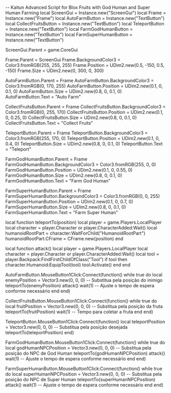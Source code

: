 -- Kaitun Advanced Script for Blox Fruits with God Human and Super Human Farming
local ScreenGui = Instance.new("ScreenGui")
local Frame = Instance.new("Frame")
local AutoFarmButton = Instance.new("TextButton")
local CollectFruitsButton = Instance.new("TextButton")
local TeleportButton = Instance.new("TextButton")
local FarmGodHumanButton = Instance.new("TextButton")
local FarmSuperHumanButton = Instance.new("TextButton")

ScreenGui.Parent = game.CoreGui

Frame.Parent = ScreenGui
Frame.BackgroundColor3 = Color3.fromRGB(255, 255, 255)
Frame.Position = UDim2.new(0.5, -150, 0.5, -150)
Frame.Size = UDim2.new(0, 300, 0, 300)

AutoFarmButton.Parent = Frame
AutoFarmButton.BackgroundColor3 = Color3.fromRGB(0, 170, 255)
AutoFarmButton.Position = UDim2.new(0.1, 0, 0.1, 0)
AutoFarmButton.Size = UDim2.new(0.8, 0, 0.1, 0)
AutoFarmButton.Text = "Auto Farm"

CollectFruitsButton.Parent = Frame
CollectFruitsButton.BackgroundColor3 = Color3.fromRGB(0, 255, 170)
CollectFruitsButton.Position = UDim2.new(0.1, 0, 0.25, 0)
CollectFruitsButton.Size = UDim2.new(0.8, 0, 0.1, 0)
CollectFruitsButton.Text = "Collect Fruits"

TeleportButton.Parent = Frame
TeleportButton.BackgroundColor3 = Color3.fromRGB(255, 170, 0)
TeleportButton.Position = UDim2.new(0.1, 0, 0.4, 0)
TeleportButton.Size = UDim2.new(0.8, 0, 0.1, 0)
TeleportButton.Text = "Teleport"

FarmGodHumanButton.Parent = Frame
FarmGodHumanButton.BackgroundColor3 = Color3.fromRGB(255, 0, 0)
FarmGodHumanButton.Position = UDim2.new(0.1, 0, 0.55, 0)
FarmGodHumanButton.Size = UDim2.new(0.8, 0, 0.1, 0)
FarmGodHumanButton.Text = "Farm God Human"

FarmSuperHumanButton.Parent = Frame
FarmSuperHumanButton.BackgroundColor3 = Color3.fromRGB(0, 0, 255)
FarmSuperHumanButton.Position = UDim2.new(0.1, 0, 0.7, 0)
FarmSuperHumanButton.Size = UDim2.new(0.8, 0, 0.1, 0)
FarmSuperHumanButton.Text = "Farm Super Human"

local function teleportTo(position)
    local player = game.Players.LocalPlayer
    local character = player.Character or player.CharacterAdded:Wait()
    local humanoidRootPart = character:WaitForChild("HumanoidRootPart")
    humanoidRootPart.CFrame = CFrame.new(position)
end

local function attack()
    local player = game.Players.LocalPlayer
    local character = player.Character or player.CharacterAdded:Wait()
    local tool = player.Backpack:FindFirstChildOfClass("Tool")
    if tool then
        character.Humanoid:EquipTool(tool)
        tool:Activate()
    end
end

AutoFarmButton.MouseButton1Click:Connect(function()
    while true do
        local enemyPosition = Vector3.new(0, 0, 0) -- Substitua pela posição do inimigo
        teleportTo(enemyPosition)
        attack()
        wait(1) -- Ajuste o tempo de espera conforme necessário
    end
end)

CollectFruitsButton.MouseButton1Click:Connect(function()
    while true do
        local fruitPosition = Vector3.new(0, 0, 0) -- Substitua pela posição da fruta
        teleportTo(fruitPosition)
        wait(1) -- Tempo para coletar a fruta
    end
end)

TeleportButton.MouseButton1Click:Connect(function()
    local teleportPosition = Vector3.new(0, 0, 0) -- Substitua pela posição desejada
    teleportTo(teleportPosition)
end)

FarmGodHumanButton.MouseButton1Click:Connect(function()
    while true do
        local godHumanNPCPosition = Vector3.new(0, 0, 0) -- Substitua pela posição do NPC de God Human
        teleportTo(godHumanNPCPosition)
        attack()
        wait(1) -- Ajuste o tempo de espera conforme necessário
    end
end)

FarmSuperHumanButton.MouseButton1Click:Connect(function()
    while true do
        local superHumanNPCPosition = Vector3.new(0, 0, 0) -- Substitua pela posição do NPC de Super Human
        teleportTo(superHumanNPCPosition)
        attack()
        wait(1) -- Ajuste o tempo de espera conforme necessário
    end
end)

